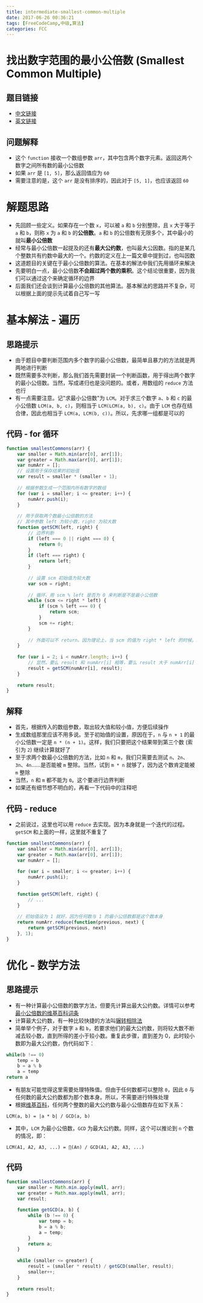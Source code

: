 ```yaml
---
title: intermediate-smallest-common-multiple
date: 2017-06-26 00:36:21
tags: [FreeCodeCamp,中级,算法]
categories: FCC
---
```


# 找出数字范围的最小公倍数 (Smallest Common Multiple)

## 题目链接
- [中文链接](https://freecodecamp.cn/challenges/smallest-common-multiple)
- [英文链接](https://freecodecamp.com/challenges/smallest-common-multiple)

## 问题解释
- 这个 `function` 接收一个数组参数 `arr`，其中包含两个数字元素。返回这两个数字之间所有数的最小公倍数
- 如果 `arr` 是 `[1, 5]`，那么返回值应为 `60`
- 需要注意的是，这个 `arr` 是没有排序的，因此对于 `[5, 1]`，也应该返回 `60`

<!--more-->

# 解题思路
- 先回顾一些定义。如果存在一个数 `x`，可以被 `a` 和 `b` 分别整除，且 `x` 大于等于 `a` 和 `b`，则称 `x` 为 `a` 和 `b` 的**公倍数**。`a` 和 `b` 的公倍数有无限多个，其中最小的就叫**最小公倍数**
- 经常与最小公倍数一起提及的还有**最大公约数**，也叫最大公因数。指的是某几个整数共有约数中最大的一个。约数的定义在上一篇文章中提到过，也叫因数
- 这道题目的关键在于最小公倍数的算法。在基本的解法中我们先用循环来解决
- 先要明白一点，最小公倍数**不会超过两个数的乘积**。这个结论很重要，因为我们可以通过这个来确定循环的边界
- 后面我们还会谈到计算最小公倍数的其他算法。基本解法的思路并不复杂，可以根据上面的提示先试着自己写一写

# 基本解法 - 遍历
## 思路提示
- 由于题目中要判断范围内多个数字的最小公倍数，最简单且暴力的方法就是两两地进行判断
- 既然需要多次判断，那么我们首先需要封装一个判断函数，用于得出两个数字的最小公倍数。当然，写成递归也是没问题的。或者，用数组的 `reduce` 方法也行
- 有一点需要注意。记"求最小公倍数"为 `LCM`。对于求三个数字 `a`、`b` 和 `c` 的最小公倍数 `LCM(a, b, c)`，则相当于 `LCM(LCM(a, b), c)`。由于 `LCM` 也存在结合律，因此也相当于 `LCM(a, LCM(b, c))`。所以，先求哪一组都是可以的

## 代码 - for 循环
```js
function smallestCommons(arr) {
    var smaller = Math.min(arr[0], arr[1]);
    var greater = Math.max(arr[0], arr[1]);
    var numArr = [];
    // 设置用于保存结果的初始值
    var result = smaller * (smaller + 1);
    
    // 根据参数生成一个范围内所有数字的数组
    for (var i = smaller; i <= greater; i++) {
        numArr.push(i);
    }
    
    // 用于获取两个数最小公倍数的方法
    // 其中参数 left 为较小数，right 为较大数
    function getSCM(left, right) {
        // 边界判断
        if (left === 0 || right === 0) {
            return 0;
        }
        if (left === right) {
            return left;
        }
        
        // 设置 scm 初始值为较大数
        var scm = right;
        
        // 循环，用 scm % left 是否为 0 来判断是不是最小公倍数
        while (scm <= right * left) {
            if (scm % left === 0) {
                return scm;
            }
            scm += right;
        }
        
        // 外面可以不 return。因为理论上，当 scm 的值为 right * left 的时候，scm % left 是肯定为 0 的
    }
    
    for (var i = 2; i < numArr.length; i++) {
        // 显然，要么 result 和 numArr[i] 相等，要么 result 大于 numArr[i]
        result = getSCM(numArr[i], result);
    }
    
    return result;
}
```

## 解释
- 首先，根据传入的数组参数，取出较大值和较小值，方便后续操作
- 生成数组那里应该不用多说。至于初始值的设置，原因在于，`n` 与 `n + 1` 的最小公倍数一定是 `n * (n + 1)`。这样，我们只要把这个结果带到第三个数 (索引为 `2`) 继续计算就好了
- 至于求两个数最小公倍数的方法，比如 `n` 和 `m`，我们只需要去测试 `n`、`2n`、`3n`、`4n`……是否能被 `m` 整除。当然，试到 `m * n` 就够了，因为这个数肯定能被 `m` 整除
- 当然，`n` 和 `m` 都不能为 `0`。这个要进行边界判断
- 如果还有细节想不明白的，再看一下代码中的注释吧

## 代码 - reduce
- 之前说过，这里也可以用 `reduce` 去实现。因为本身就是一个迭代的过程。`getSCM` 和上面的一样，这里就不重复了

```js
function smallestCommons(arr) {
    var smaller = Math.min(arr[0], arr[1]);
    var greater = Math.max(arr[0], arr[1]);
    var numArr = [];
    
    for (var i = smaller; i <= greater; i++) {
        numArr.push(i);
    }
    
    function getSCM(left, right) {
        // ...
    }
    
    // 初始值设为 1 就好，因为任何数与 1 的最小公倍数都是这个数本身
    return numArr.reduce(function(previous, next) {
        return getSCM(previous, next)
    }, 1);
}
```

# 优化 - 数学方法
## 思路提示
- 有一种计算最小公倍数的数学方法，但要先计算出最大公约数。详情可以参考[最小公倍数的维基百科词条](https://zh.wikipedia.org/wiki/%E6%9C%80%E5%B0%8F%E5%85%AC%E5%80%8D%E6%95%B8)
- 计算最大公约数，有一种比较快捷的方法叫[辗转相除法](https://zh.wikipedia.org/wiki/%E8%BC%BE%E8%BD%89%E7%9B%B8%E9%99%A4%E6%B3%95)
- 简单举个例子，对于数字 `a` 和 `b`，若要求他们的最大公约数，则将较大数不断减去较小数，直到所得的差小于较小数。重复此步骤，直到差为 0，此时较小数即为最大公约数，伪代码如下：

```js
while(b !== 0)
    temp = b
    b = a % b
    a = temp
return a
```

-   有朋友可能觉得这里需要处理特殊值。但由于任何数都可以整除 `0`，因此 `0` 与任何数的最大公约数都为那个数本身。所以，不需要进行特殊处理
-   根据[维基百科](https://zh.wikipedia.org/wiki/%E6%9C%80%E5%B0%8F%E5%85%AC%E5%80%8D%E6%95%B8)，任何两个整数的最大公约数与最小公倍数存在如下关系：

```
LCM(a, b) = |a * b| / GCD(a, b)
```

-   其中，`LCM` 为最小公倍数，`GCD` 为最大公约数。同样，这个可以推论到 `n` 个数的情况，即：

```
LCM(A1, A2, A3, ...) = ∏(An) / GCD(A1, A2, A3, ...)
```

## 代码

```js
function smallestCommons(arr) {
    var smaller = Math.min.apply(null, arr);
    var greater = Math.max.apply(null, arr);
    var result;
    
    function getGCD(a, b) {
        while (b !== 0) {
            var temp = b;
            b = a % b;
            a = temp;
        }
        return a;
    }
    
    while (smaller <= greater) {
        result = (smaller * result) / getGCD(smaller, result);
        smaller++;
    }
    
    return result;
}
```